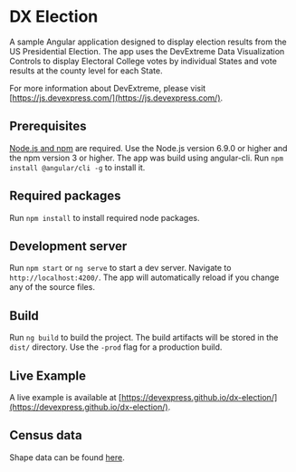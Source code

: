 # DX Election
A sample Angular application designed to display election results from the US Presidential Election. The app uses the DevExtreme Data Visualization Controls to display Electoral College votes by individual States and vote results at the county level for each State.

For more information about DevExtreme, please visit [https://js.devexpress.com/](https://js.devexpress.com/).

## Prerequisites
[Node.js and npm](https://docs.npmjs.com/getting-started/installing-node) are required.
Use the Node.js version 6.9.0 or higher and the npm version 3 or higher.
The app was build using angular-cli. Run `npm install @angular/cli -g` to install it.

## Required packages
Run `npm install` to install required node packages. 

## Development server
Run `npm start` or `ng serve` to start a dev server. Navigate to `http://localhost:4200/`. The app will automatically reload if you change any of the source files.

## Build
Run `ng build` to build the project. The build artifacts will be stored in the `dist/` directory. Use the `-prod` flag for a production build.

## Live Example
A live example is available at [https://devexpress.github.io/dx-election/](https://devexpress.github.io/dx-election/).

## Census data
Shape data can be found [here](https://www.census.gov/geographies/mapping-files/time-series/geo/cartographic-boundary.html).
